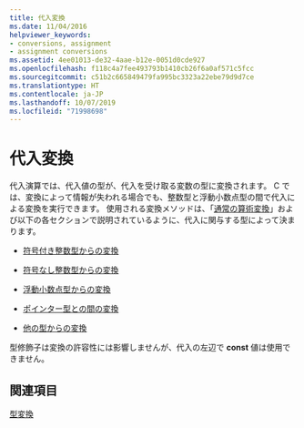 ```yaml
---
title: 代入変換
ms.date: 11/04/2016
helpviewer_keywords:
- conversions, assignment
- assignment conversions
ms.assetid: 4ee01013-de32-4aae-b12e-0051d0cde927
ms.openlocfilehash: f118c4a7fee493793b1410cb26f6a0af571c5fcc
ms.sourcegitcommit: c51b2c665849479fa995bc3323a22ebe79d9d7ce
ms.translationtype: HT
ms.contentlocale: ja-JP
ms.lasthandoff: 10/07/2019
ms.locfileid: "71998698"
---
```

# <a name="assignment-conversions"></a>代入変換

代入演算では、代入値の型が、代入を受け取る変数の型に変換されます。 C では、変換によって情報が失われる場合でも、整数型と浮動小数点型の間で代入による変換を実行できます。 使用される変換メソッドは、「[通常の算術変換](../c-language/usual-arithmetic-conversions.md)」および以下の各セクションで説明されているように、代入に関与する型によって決まります。

- [符号付き整数型からの変換](../c-language/conversions-from-signed-integral-types.md)

- [符号なし整数型からの変換](../c-language/conversions-from-unsigned-integral-types.md)

- [浮動小数点型からの変換](../c-language/conversions-from-floating-point-types.md)

- [ポインター型との間の変換](../c-language/conversions-to-and-from-pointer-types.md)

- [他の型からの変換](../c-language/conversions-from-other-types.md)

型修飾子は変換の許容性には影響しませんが、代入の左辺で **const** 値は使用できません。

## <a name="see-also"></a>関連項目

[型変換](../c-language/type-conversions-c.md)
